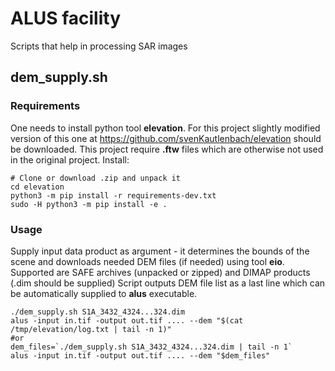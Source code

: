 # ALUS facility

Scripts that help in processing SAR images

## dem_supply.sh

### Requirements
One needs to install python tool **elevation**. For this project slightly modified version of this one at
https://github.com/svenKautlenbach/elevation should be downloaded. This project require **.ftw** files which
are otherwise not used in the original project.
Install:
```
# Clone or download .zip and unpack it
cd elevation
python3 -m pip install -r requirements-dev.txt
sudo -H python3 -m pip install -e .
```

### Usage

Supply input data product as argument - it determines the bounds of the scene and downloads needed
DEM files (if needed) using tool **eio**. Supported are SAFE archives (unpacked or zipped) and DIMAP
products (.dim should be supplied)
Script outputs DEM file list as a last line which can be automatically supplied to **alus** executable.

```
./dem_supply.sh S1A_3432_4324...324.dim
alus -input in.tif -output out.tif .... --dem "$(cat /tmp/elevation/log.txt | tail -n 1)"
#or
dem_files=`./dem_supply.sh S1A_3432_4324...324.dim | tail -n 1`
alus -input in.tif -output out.tif .... --dem "$dem_files"
```
